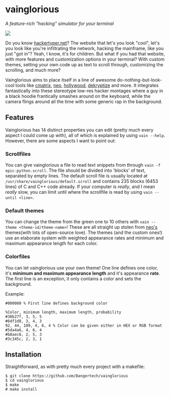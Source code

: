 # vainglorious
*A feature-rich "hacking" simulator for your terminal*

![](https://media0.giphy.com/media/fZe4mbL93LfxbNwtpE/giphy-downsized-medium.gif?cid=fbf3ecf85a15561cf8454003c35249ce78b69bd0c9de56e7&rid=giphy-downsized-medium.gif&ct=g)

Do you know [hackertyper.net](https://hackertyper.net)? The website that let's you look "cool", let's you look
like you're infiltrating the network, hacking the mainframe, like you just "got in"? Yeah, I know, it's for children.
But what if you had that website, with more features and customization options in your terminal? With custom themes,
setting your own code up as text to scroll through, customizing the scrolling, and much more?

Vainglorious aims to place itself in a line of awesome do-nothing-but-look-cool tools like [cmatrix](https://github.com/levithomason/cmatrix),
[neo](https://github.com/st3w/neo), [hollywood](https://github.com/dustinkirkland/hollywood), [dekryptize](https://github.com/mjosaarinen/dekryptize)
and more. It integrates fantastically into these stereotype low-res hacker montages where a guy in a black hoodie frantically smashes around on the 
keyboard, while the camera flings around all the time with some generic rap in the background.

## Features

Vainglorious has 14 distinct properties you can edit (pretty much every aspect I could come up with), all of which is explained by using `vain --help`.
However, there are some aspects I want to point out:

### Scrollfiles
You can give vainglorious a file to read text snippets from through `vain -f epic-python.scroll`. The file should be
divided into 'blocks' of text, separated by empty lines. The default scroll file is usually located at `/usr/share/vainglorious/default.scroll`
and contains 235 blocks (6453 lines) of C and C++ code already. If your computer is *really*, and I mean *really* slow,
you can limit until where the scrollfile is read by using `vain --until <line>`.

### Default themes
You can change the theme from the green one to 10 others with `vain --theme <theme-id/theme-name>`! These are all straight up stolen
from [neo's](https://github.com/st3w/neo) themes(with lots of open-source love). The themes (and the custom ones!) use an elaborate
system with weighted appearance rates and minimum and maximum appearance length for each color.

### Colorfiles
You can let vainglorious use your own theme! One line defines one color, it's **minimum and maximum appearance length** and it's appearance **rate**.
The first line is an exception, it only contains a color and sets the background.

Example:
```
#000000 % First line defines background color

%Color, minimum length, maximum length, probability
#38b27f, 3, 5, 5
#6df1d8, 3, 4, 3
92, 44, 109, 4, 6, 4 % Color can be given either in HEX or RGB format
#5da4a6, 4, 6, 4
#b8aec8, 2, 5, 3
#3c345c, 2, 3, 1
```

## Installation
Straightforward, as with pretty much every project with a makefile:

```
$ git clone https://github.com/Dangertech/vainglorious
$ cd vainglorious
$ make
# make install
```
